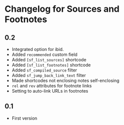 # Changelog for Sources and Footnotes

## 0.2
* Integrated option for ibid.
* Added `recommended` custom field
* Added `[sf_list_sources]` shortcode
* Added `[sf_list_footnotes]` shortcode
* Added `sf_compiled_source` filter
* Added `sf_jump_back_link_text` filter
* Made shortcodes not enclosing notes self-enclosing
* `rel` and `rev` attributes for footnote links
* Setting to auto-link URLs in footnotes

## 0.1
* First version
